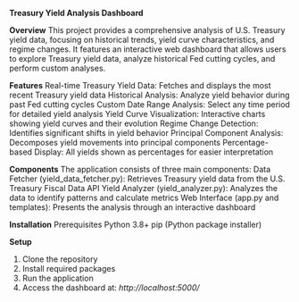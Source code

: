 **Treasury Yield Analysis Dashboard**

**Overview**
This project provides a comprehensive analysis of U.S. Treasury yield data, focusing on historical trends, yield curve characteristics, and regime changes. It features an interactive web dashboard that allows users to explore Treasury yield data, analyze historical Fed cutting cycles, and perform custom analyses.

**Features**
Real-time Treasury Yield Data: Fetches and displays the most recent Treasury yield data
Historical Analysis: Analyze yield behavior during past Fed cutting cycles
Custom Date Range Analysis: Select any time period for detailed yield analysis
Yield Curve Visualization: Interactive charts showing yield curves and their evolution
Regime Change Detection: Identifies significant shifts in yield behavior
Principal Component Analysis: Decomposes yield movements into principal components
Percentage-based Display: All yields shown as percentages for easier interpretation

**Components**
The application consists of three main components:
Data Fetcher (yield_data_fetcher.py): Retrieves Treasury yield data from the U.S. Treasury Fiscal Data API
Yield Analyzer (yield_analyzer.py): Analyzes the data to identify patterns and calculate metrics
Web Interface (app.py and templates): Presents the analysis through an interactive dashboard

**Installation**
Prerequisites
Python 3.8+
pip (Python package installer)

**Setup**
1. Clone the repository
2. Install required packages
3. Run the application
4. Access the dashboard at:    _http://localhost:5000/_
